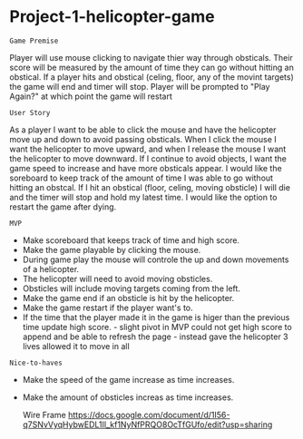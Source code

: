 # Project-1-helicopter-game
    Game Premise   
Player will use mouse clicking to navigate thier way through obsticals.
Their score will be measured by the amount of time they can go without hitting an obstical.
If a player hits and obstical (celing, floor, any of the movint targets) the game will end and timer will stop. 
Player will be prompted to "Play Again?" at which point the game will restart

   
    User Story
As a player I want to be able to click the mouse and have the helicopter move up and down to avoid passing obsticals. When I click the mouse I want the helicopter to move upward, and when I release the mouse I want the helicopter to move downward.  If I continue to avoid objects, I want the game speed to increase and have more obsticals appear. I would like the soreboard to keep track of the amount of time I was able to go without hitting an obstcal. If I hit an obstical (floor, celing, moving obsticle) I will die and the timer will stop and hold my latest time. I would like the option to restart the game after dying. 
   
   
    MVP
   - Make scoreboard that keeps track of time and high score.
   - Make the game playable by clicking the mouse.
   - During game play the mouse will controle the up and down movements of a helicopter.
   - The helicopter will need to avoid moving obsticles.
   - Obsticles will include moving targets coming from the left. 
   - Make the game end if an obsticle is hit by the helicopter.
   - Make the game restart if the player want's to.
   - If the time that the player made it in the game is higer than the previous time update high score.
            - slight pivot in MVP could not get high score to append and be able to refresh the page
            - instead gave the helicopter 3 lives allowed it to move in all 
   
    Nice-to-haves
- Make the speed of the game increase as time increases.
- Make the amount of obsticles increas as time increases.


    
    
    
    
    
    
    
    
    
    
    
    
    Wire Frame
https://docs.google.com/document/d/1I56-q7SNvVyqHybwEDL1Il_kf1NyNfPRQO8OcTfGUfo/edit?usp=sharing
